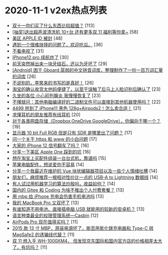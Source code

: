 # 2020-11-1 v2ex热点列表

+ [双十一你们买了什么东西比较超值？](https://www.v2ex.com/t/720623#reply113) [113]
+ [[抽奖]送出超声波清洗机 10+台 还有更多双 11 福利等你拿~](https://www.v2ex.com/t/720699#reply58) [58]
+ [美区 APPLE ID 被封](https://www.v2ex.com/t/720736#reply48) [48]
+ [遇到一个很难抉择的问题了，欢迎吃瓜。](https://www.v2ex.com/t/720679#reply36) [36]
+ [不看电视了](https://www.v2ex.com/t/720624#reply31) [31]
+ [iPhone12 pro 续航炸了](https://www.v2ex.com/t/720619#reply30) [30]
+ [前天突然掉出来一块牙结石，还以为牙坏了](https://www.v2ex.com/t/720697#reply29) [29]
+ [[Android] 困于 Gboard 孱弱的中文拼音词库，整理制作了一份一百万词汇量的词库](https://www.v2ex.com/t/720717#reply26) [26]
+ [不说别的，李笑来的书写的是真好！](https://www.v2ex.com/t/720719#reply26) [26]
+ [淘宝的确认收货太他妈便捷了，以至于误触了后马上人脸识别后确认了](https://www.v2ex.com/t/720662#reply23) [23]
+ [久坐的各位 小心前列腺炎 我慢慢恢复了](https://www.v2ex.com/t/720628#reply23) [23]
+ [不懂就问：其他电脑编译好的二进制文件可以直接到其他机器使用吗？](https://www.v2ex.com/t/720696#reply22) [22]
+ [4499 抢到了 iPhone11 黑色 128g+Airpods2！怎么卖合适！](https://www.v2ex.com/t/720685#reply21) [21]
+ [求懂耳机的朋友推荐有线耳机](https://www.v2ex.com/t/720684#reply20) [20]
+ [对于各类网盘存储（Dropbox,OneDrive,GoogleDrive），你偏向于哪一个？](https://www.v2ex.com/t/720789#reply19) [19]
+ [显示器 10 bit Full RGB 但是只有 SDR 是哪里出了问题？](https://www.v2ex.com/t/720706#reply17) [17]
+ [问一个关于 https 和 www 的小白问题](https://www.v2ex.com/t/720726#reply17) [17]
+ [大家的 iPhone 12 信号翻车了吗？](https://www.v2ex.com/t/720678#reply16) [16]
+ [分享一下美区 Apple One 踩到的坑](https://www.v2ex.com/t/720688#reply16) [16]
+ [想在淘宝上买配件组装一台台式机，靠谱吗](https://www.v2ex.com/t/720710#reply15) [15]
+ [苹果电脑配件，想说爱你不容易](https://www.v2ex.com/t/720682#reply14) [14]
+ [分享一个我最近在维护的 Vue 块状编辑器项目以及一些个人情绪吐槽](https://www.v2ex.com/t/720769#reply14) [14]
+ [朋友们，麻烦推荐一根相对性价比一点的 USB-A to Lightning 数据线](https://www.v2ex.com/t/720786#reply14) [14]
+ [有人试过用机器学习的算法炒股吗，收益如何？](https://www.v2ex.com/t/720788#reply14) [14]
+ [国内的 Gitee 和 Coding 为啥不推出个人付费套餐？](https://www.v2ex.com/t/720655#reply13) [13]
+ [用 mbp 给 iPhone 充电会伤害手机电池吗](https://www.v2ex.com/t/720671#reply13) [13]
+ [我的 MacBook Pro 又双坏了](https://www.v2ex.com/t/720752#reply13) [13]
+ [有谁知道不用电池、直接插电脑 USB 就能用的较新的安卓机？](https://www.v2ex.com/t/720770#reply13) [13]
+ [语言种类最全的权限管理系统—Casbin](https://www.v2ex.com/t/720677#reply12) [12]
+ [AirPods Pro 现在值得买吗？](https://www.v2ex.com/t/720691#reply11) [11]
+ [2015 款 13 寸 MBP，原装电源坏了，能否用氮化镓充电器和 Type-C 转 MagSafe2 的诱骗线代替？](https://www.v2ex.com/t/720749#reply11) [11]
+ [双 11 想入手 WH-1000XM4， 但发现京东国际和国内官方店的价格相差太大了，有坑吗？](https://www.v2ex.com/t/720633#reply11) [11]
